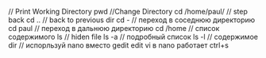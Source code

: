 // Print Working Directory
pwd
//Change Directory
cd /home/paul/
// step back
cd ..
// back to previous dir
cd -
// переход в соседнюю директорию
cd paul
// переход в дальнюю директорию
cd /home
// список содержимого
ls
// hiden file
ls -a
// подробный список
ls -l
// содержимое
dir
// испорльзуй nano вместо gedit edit vi
в nano работает ctrl+s